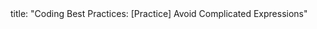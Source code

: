 <frontmatter>
title: "Coding Best Practices: [Practice] Avoid Complicated Expressions"
</frontmatter>

<include src="index-body.md" boilerplate /> 